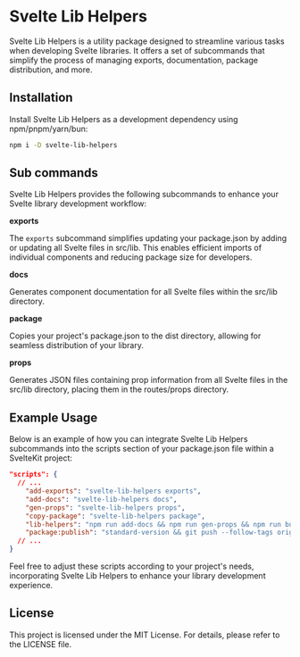 # Svelte Lib Helpers

Svelte Lib Helpers is a utility package designed to streamline various tasks when developing Svelte libraries. It offers a set of subcommands that simplify the process of managing exports, documentation, package distribution, and more.

## Installation

Install Svelte Lib Helpers as a development dependency using npm/pnpm/yarn/bun:

```sh
npm i -D svelte-lib-helpers
```

## Sub commands

Svelte Lib Helpers provides the following subcommands to enhance your Svelte library development workflow:

**exports**

The `exports` subcommand simplifies updating your package.json by adding or updating all Svelte files in src/lib. This enables efficient imports of individual components and reducing package size for developers.

**docs**

Generates component documentation for all Svelte files within the src/lib directory.

**package**

Copies your project's package.json to the dist directory, allowing for seamless distribution of your library.

**props**

Generates JSON files containing prop information from all Svelte files in the src/lib directory, placing them in the routes/props directory.

## Example Usage

Below is an example of how you can integrate Svelte Lib Helpers subcommands into the scripts section of your package.json file within a SvelteKit project:

```json
"scripts": {
  // ...
    "add-exports": "svelte-lib-helpers exports",
    "add-docs": "svelte-lib-helpers docs",
    "gen-props": "svelte-lib-helpers props",
    "copy-package": "svelte-lib-helpers package",
    "lib-helpers": "npm run add-docs && npm run gen-props && npm run build && npm run add-exports && npm run copy-package",
    "package:publish": "standard-version && git push --follow-tags origin main && npm run lib-helpers && npm publish",
  // ...
}
```

Feel free to adjust these scripts according to your project's needs, incorporating Svelte Lib Helpers to enhance your library development experience.

## License

This project is licensed under the MIT License. For details, please refer to the LICENSE file.